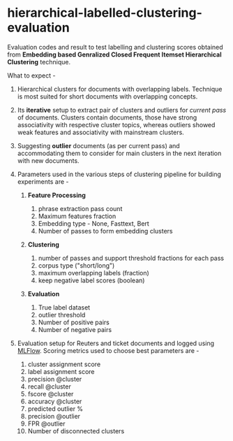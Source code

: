 # hierarchical-labelled-clustering-evaluation

Evaluation codes and result to test labelling and clustering scores obtained from **Embedding based Genralized Closed Frequent Itemset Hierarchical Clustering** technique.

What to expect -
1. Hierarchical clusters for documents with overlapping labels. Technique is most suited for short documents with overlapping concepts. 

2. Its **iterative** setup to extract pair of clusters and outliers for *current pass* of documents. Clusters contain documents, those have strong associativity with respective cluster topics, whereas outliers showed weak features and associativity with mainstream clusters.

3. Suggesting **outlier** documents (as per current pass) and accommodating them to consider for main clusters in the next iteration with new documents.

4. Parameters used in the various steps of clustering pipeline for building experiments are -
    1. **Feature Processing**
        1. phrase extraction pass count
        2. Maximum features fraction
        3. Embedding type - None, Fasttext, Bert
        4. Number of passes to form embedding clusters
        
    2. **Clustering**
        1. number of passes and support threshold fractions for each pass
        2. corpus type  ("short/long")
        3. maximum overlapping labels (fraction)
        4. keep negative label scores (boolean)
    
    3. **Evaluation**
        1. True label dataset
        2. outlier threshold
        3. Number of positive pairs
        4. Number of negative pairs
        
5. Evaluation setup for Reuters and ticket documents and logged using [MLFlow](https://mlflow.org/). Scoring metrics used to choose best parameters are -
    1. cluster assignment score
    2. label assignment score 
    3. precision @cluster
    4. recall @cluster
    5. fscore @cluster
    6. accuracy @cluster
    7. predicted outlier %
    8. precision @outlier
    9. FPR @outlier
    10. Number of disconnected clusters
    

